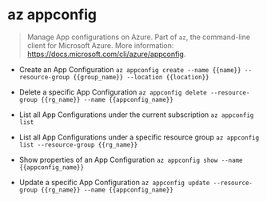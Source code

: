 # az appconfig
> Manage App configurations on Azure.
> Part of `az`, the command-line client for Microsoft Azure.
> More information: <https://docs.microsoft.com/cli/azure/appconfig>.

- Create an App Configuration
`az appconfig create --name {{name}} --resource-group {{group_name}} --location {{location}}`

- Delete a specific App Configuration
`az appconfig delete --resource-group {{rg_name}} --name {{appconfig_name}}`

- List all App Configurations under the current subscription
`az appconfig list`

- List all App Configurations under a specific resource group
`az appconfig list --resource-group {{rg_name}}`

- Show properties of an App Configuration
`az appconfig show --name {{appconfig_name}}`

- Update a specific App Configuration
`az appconfig update --resource-group {{rg_name}} --name {{appconfig_name}}`
